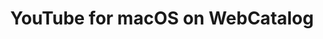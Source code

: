 ---
name: YouTube
category: Video
title: YouTube for macOS on WebCatalog
key: youtube
fullUrl: 'https://youtube.com'
hostname: youtube.com

---